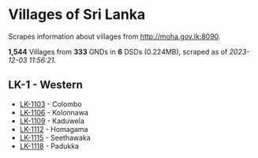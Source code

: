 # Villages of Sri Lanka

Scrapes information about villages from http://moha.gov.lk:8090.

**1,544** Villages from **333** GNDs in **6** DSDs (0.224MB), scraped as of *2023-12-03 11:56:21*.

## LK-1 - Western

* [LK-1103](data/villages/LK-1103.json) - Colombo
* [LK-1106](data/villages/LK-1106.json) - Kolonnawa
* [LK-1109](data/villages/LK-1109.json) - Kaduwela
* [LK-1112](data/villages/LK-1112.json) - Homagama
* [LK-1115](data/villages/LK-1115.json) - Seethawaka
* [LK-1118](data/villages/LK-1118.json) - Padukka